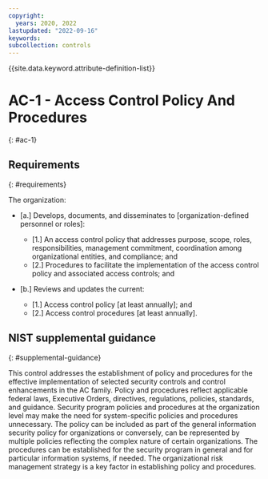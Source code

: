 ```yaml
---
copyright:
  years: 2020, 2022
lastupdated: "2022-09-16"
keywords: 
subcollection: controls
---
```


{{site.data.keyword.attribute-definition-list}}

# AC-1 - Access Control Policy And Procedures
{: #ac-1}

## Requirements
{: #requirements}

The organization:

- \[a.\] Develops, documents, and disseminates to [organization-defined personnel or roles]:

  - \[1.\] An access control policy that addresses purpose, scope, roles, responsibilities, management commitment, coordination among organizational entities, and compliance; and
  - \[2.\] Procedures to facilitate the implementation of the access control policy and associated access controls; and

- \[b.\] Reviews and updates the current:

  - \[1.\] Access control policy [at least annually]; and
  - \[2.\] Access control procedures [at least annually].

## NIST supplemental guidance
{: #supplemental-guidance}

This control addresses the establishment of policy and procedures for the effective implementation of selected security controls and control enhancements in the AC family. Policy and procedures reflect applicable federal laws, Executive Orders, directives, regulations, policies, standards, and guidance. Security program policies and procedures at the organization level may make the need for system-specific policies and procedures unnecessary. The policy can be included as part of the general information security policy for organizations or conversely, can be represented by multiple policies reflecting the complex nature of certain organizations. The procedures can be established for the security program in general and for particular information systems, if needed. The organizational risk management strategy is a key factor in establishing policy and procedures.


